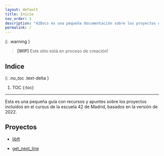 ```yaml
---
layout: default
title: Inicio
nav_order: 1
description: "42Docs es una pequeña documentación sobre los proyectos del cursus versión 2022"
permalink: /
---
```


{: .warning }
> **[WIP]** Este sitio está en proceso de creación!

## Indice
{: .no_toc .text-delta }

1. TOC
{:toc}
---

Esta es una pequeña guía con recursos y apuntes sobre los proyectos
incluidos en el cursus de la escuela 42 de Madrid, basados en la
versión de 2022.

## Proyectos

- [libft](./proyectos/libft.html)

- [get_next_line](./proyectos/get_next_line.html)


<!-- 
- [Born2beRoot](./proyectos/born2beroot.html)

- [printf](./proyectos/printf.html)

- [Pipex](./proyectos/pipex.html) -->

<!-- ![](../../assets/images/small-image.jpg)

![](docs/images/logo-header@2x.png) -->

<!-- <button class="btn js-toggle-dark-mode">Cambiar modo</button>

<script>
const toggleDarkMode = document.querySelector('.js-toggle-dark-mode'); 

jtd.addEvent(toggleDarkMode, 'click', function(){
  if (jtd.getTheme() === 'light') {
    jtd.setTheme('dark');
    toggleDarkMode.textContent = 'Cambiar modo';
  } else {
    jtd.setTheme('light');
    toggleDarkMode.textContent = 'Cambiar modo';
  }
});
</script>
-->